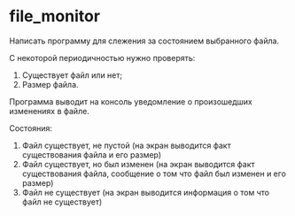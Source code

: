 # file_monitor

Написать программу для слежения за состоянием выбранного файла.

С некоторой периодичностью нужно проверять:
1. Существует файл или нет;
2. Размер файла.

Программа выводит на консоль уведомление о произошедших изменениях в файле.

Состояния:
1. Файл существует, не пустой (на экран выводится факт существования файла и его размер)
2. Файл существует, но был изменен (на экран выводится факт существования файла, сообщение о том что файл был изменен и его размер)
3. Файл не существует (на экран выводится информация о том что файл не существует)
